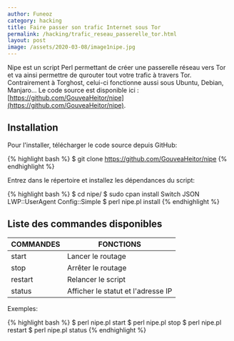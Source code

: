 ```yaml
---
author: Funeoz
category: hacking
title: Faire passer son trafic Internet sous Tor
permalink: /hacking/trafic_reseau_passerelle_tor.html
layout: post
image: /assets/2020-03-08/image1nipe.jpg
---
```


Nipe est un script Perl permettant de créer une passerelle réseau vers Tor et va ainsi permettre de qurouter tout votre trafic à travers Tor.
Contrairement à Torghost, celui-ci fonctionne aussi sous Ubuntu, Debian, Manjaro... Le code source est disponible ici : [https://github.com/GouveaHeitor/nipe](https://github.com/GouveaHeitor/nipe).

## Installation

Pour l'installer, télécharger le code source depuis GitHub:

{% highlight bash %}
$ git clone https://github.com/GouveaHeitor/nipe
{% endhighlight %}

Entrez dans le répertoire et installez les dépendances du script:

{% highlight bash %}
$ cd nipe/
$ sudo cpan install Switch JSON LWP::UserAgent Config::Simple
$ perl nipe.pl install
{% endhighlight %}

## Liste des commandes disponibles


| COMMANDES | FONCTIONS |
|-----------|-----------|
| start     | Lancer le routage |
| stop      | Arrêter le routage |
| restart   | Relancer le script |
| status    | Afficher le statut et l'adresse IP |

Exemples:

{% highlight bash %}
$ perl nipe.pl start
$ perl nipe.pl stop
$ perl nipe.pl restart
$ perl nipe.pl status
{% endhighlight %}